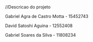 //Descricao do projeto

Gabriel Agra de Castro Motta - 15452743

David Satoshi Aguina - 12552408

Gabriel Soares da Silva - 11808234